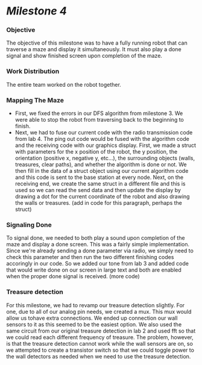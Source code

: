 # __*Milestone 4*__

### Objective
The objective of this milestone was to have a fully running robot that can traverse a maze and display it simultaneously. It must also play a done signal and show finished screen upon completion of the maze. 

### Work Distribution
The entire team worked on the robot together. 

### Mapping The Maze
* First, we fixed the errors in our DFS algorithm from milestone 3. We were able to stop the robot from traversing back to the beginning to finish. 
* Next, we had to fuse our current code with the radio transmission code from lab 4. The ping out code would be fused with the algorithm code and the receiving code with our graphics display. First, we made a struct with parameters for the x position of the robot, the y position, the orientation (positive x, negative y, etc...), the surrounding objects (walls, treasures, clear paths), and whether the algorithm is done or not. We then fill in the data of a struct object using our current algorithm code and this code is sent to the base station at every node. Next, on the receiving end, we create the same struct in a different file and this is used so we can read the send data and then update the display by drawing a dot for the current coordinate of the robot and also drawing the walls or treasures. 
(add in code for this paragraph, perhaps the struct)

### Signaling Done
To signal done, we needed to both play a sound upon completion of the maze and display a done screen. This was a fairly simple implementation. Since we're already sending a done parameter via radio, we simply need to check this parameter and then run the two different finishing codes accoringly in our code. So we added our tone from lab 3 and added code that would write done on our screen in large text and both are enabled when the proper done signal is received.
(more code)

### Treasure detection
For this milestone, we had to revamp our treasure detection slightly. For one, due to all of our analog pin needs, we created a mux. This mux would allow us tohave extra connections. We ended up connection our wall sensors to it as this seemed to be the easiest option. We also used the same circuit from our original treasure detection in lab 2 and used fft so that we could read each different frequency of treasure. The problem, however, is that the treasure detection cannot work while the wall sensors are on, so we attempted to create a transistor switch so that we could toggle power to the wall detectors as needed when we need to use the treasure detection. 

